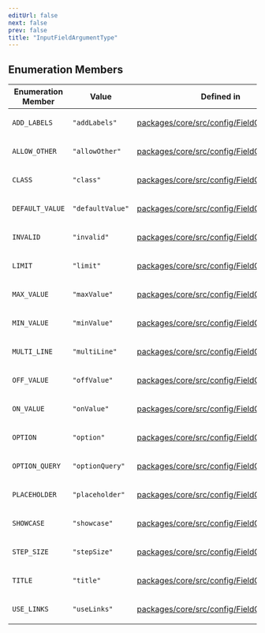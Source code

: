 ```yaml
---
editUrl: false
next: false
prev: false
title: "InputFieldArgumentType"
---
```


## Enumeration Members

<table>
<thead>
<tr>
<th>Enumeration Member</th>
<th>Value</th>
<th>Defined in</th>
</tr>
</thead>
<tbody>
<tr>
<td>

`ADD_LABELS`

</td>
<td>

`"addLabels"`

</td>
<td>

[packages/core/src/config/FieldConfigs.ts:51](https://github.com/mProjectsCode/obsidian-meta-bind-plugin/blob/f797e384bc51b3b69ee936c1c8f585862087d6d3/packages/core/src/config/FieldConfigs.ts#L51)

</td>
</tr>
<tr>
<td>

`ALLOW_OTHER`

</td>
<td>

`"allowOther"`

</td>
<td>

[packages/core/src/config/FieldConfigs.ts:66](https://github.com/mProjectsCode/obsidian-meta-bind-plugin/blob/f797e384bc51b3b69ee936c1c8f585862087d6d3/packages/core/src/config/FieldConfigs.ts#L66)

</td>
</tr>
<tr>
<td>

`CLASS`

</td>
<td>

`"class"`

</td>
<td>

[packages/core/src/config/FieldConfigs.ts:50](https://github.com/mProjectsCode/obsidian-meta-bind-plugin/blob/f797e384bc51b3b69ee936c1c8f585862087d6d3/packages/core/src/config/FieldConfigs.ts#L50)

</td>
</tr>
<tr>
<td>

`DEFAULT_VALUE`

</td>
<td>

`"defaultValue"`

</td>
<td>

[packages/core/src/config/FieldConfigs.ts:61](https://github.com/mProjectsCode/obsidian-meta-bind-plugin/blob/f797e384bc51b3b69ee936c1c8f585862087d6d3/packages/core/src/config/FieldConfigs.ts#L61)

</td>
</tr>
<tr>
<td>

`INVALID`

</td>
<td>

`"invalid"`

</td>
<td>

[packages/core/src/config/FieldConfigs.ts:68](https://github.com/mProjectsCode/obsidian-meta-bind-plugin/blob/f797e384bc51b3b69ee936c1c8f585862087d6d3/packages/core/src/config/FieldConfigs.ts#L68)

</td>
</tr>
<tr>
<td>

`LIMIT`

</td>
<td>

`"limit"`

</td>
<td>

[packages/core/src/config/FieldConfigs.ts:64](https://github.com/mProjectsCode/obsidian-meta-bind-plugin/blob/f797e384bc51b3b69ee936c1c8f585862087d6d3/packages/core/src/config/FieldConfigs.ts#L64)

</td>
</tr>
<tr>
<td>

`MAX_VALUE`

</td>
<td>

`"maxValue"`

</td>
<td>

[packages/core/src/config/FieldConfigs.ts:53](https://github.com/mProjectsCode/obsidian-meta-bind-plugin/blob/f797e384bc51b3b69ee936c1c8f585862087d6d3/packages/core/src/config/FieldConfigs.ts#L53)

</td>
</tr>
<tr>
<td>

`MIN_VALUE`

</td>
<td>

`"minValue"`

</td>
<td>

[packages/core/src/config/FieldConfigs.ts:52](https://github.com/mProjectsCode/obsidian-meta-bind-plugin/blob/f797e384bc51b3b69ee936c1c8f585862087d6d3/packages/core/src/config/FieldConfigs.ts#L52)

</td>
</tr>
<tr>
<td>

`MULTI_LINE`

</td>
<td>

`"multiLine"`

</td>
<td>

[packages/core/src/config/FieldConfigs.ts:65](https://github.com/mProjectsCode/obsidian-meta-bind-plugin/blob/f797e384bc51b3b69ee936c1c8f585862087d6d3/packages/core/src/config/FieldConfigs.ts#L65)

</td>
</tr>
<tr>
<td>

`OFF_VALUE`

</td>
<td>

`"offValue"`

</td>
<td>

[packages/core/src/config/FieldConfigs.ts:60](https://github.com/mProjectsCode/obsidian-meta-bind-plugin/blob/f797e384bc51b3b69ee936c1c8f585862087d6d3/packages/core/src/config/FieldConfigs.ts#L60)

</td>
</tr>
<tr>
<td>

`ON_VALUE`

</td>
<td>

`"onValue"`

</td>
<td>

[packages/core/src/config/FieldConfigs.ts:59](https://github.com/mProjectsCode/obsidian-meta-bind-plugin/blob/f797e384bc51b3b69ee936c1c8f585862087d6d3/packages/core/src/config/FieldConfigs.ts#L59)

</td>
</tr>
<tr>
<td>

`OPTION`

</td>
<td>

`"option"`

</td>
<td>

[packages/core/src/config/FieldConfigs.ts:55](https://github.com/mProjectsCode/obsidian-meta-bind-plugin/blob/f797e384bc51b3b69ee936c1c8f585862087d6d3/packages/core/src/config/FieldConfigs.ts#L55)

</td>
</tr>
<tr>
<td>

`OPTION_QUERY`

</td>
<td>

`"optionQuery"`

</td>
<td>

[packages/core/src/config/FieldConfigs.ts:57](https://github.com/mProjectsCode/obsidian-meta-bind-plugin/blob/f797e384bc51b3b69ee936c1c8f585862087d6d3/packages/core/src/config/FieldConfigs.ts#L57)

</td>
</tr>
<tr>
<td>

`PLACEHOLDER`

</td>
<td>

`"placeholder"`

</td>
<td>

[packages/core/src/config/FieldConfigs.ts:62](https://github.com/mProjectsCode/obsidian-meta-bind-plugin/blob/f797e384bc51b3b69ee936c1c8f585862087d6d3/packages/core/src/config/FieldConfigs.ts#L62)

</td>
</tr>
<tr>
<td>

`SHOWCASE`

</td>
<td>

`"showcase"`

</td>
<td>

[packages/core/src/config/FieldConfigs.ts:58](https://github.com/mProjectsCode/obsidian-meta-bind-plugin/blob/f797e384bc51b3b69ee936c1c8f585862087d6d3/packages/core/src/config/FieldConfigs.ts#L58)

</td>
</tr>
<tr>
<td>

`STEP_SIZE`

</td>
<td>

`"stepSize"`

</td>
<td>

[packages/core/src/config/FieldConfigs.ts:54](https://github.com/mProjectsCode/obsidian-meta-bind-plugin/blob/f797e384bc51b3b69ee936c1c8f585862087d6d3/packages/core/src/config/FieldConfigs.ts#L54)

</td>
</tr>
<tr>
<td>

`TITLE`

</td>
<td>

`"title"`

</td>
<td>

[packages/core/src/config/FieldConfigs.ts:56](https://github.com/mProjectsCode/obsidian-meta-bind-plugin/blob/f797e384bc51b3b69ee936c1c8f585862087d6d3/packages/core/src/config/FieldConfigs.ts#L56)

</td>
</tr>
<tr>
<td>

`USE_LINKS`

</td>
<td>

`"useLinks"`

</td>
<td>

[packages/core/src/config/FieldConfigs.ts:63](https://github.com/mProjectsCode/obsidian-meta-bind-plugin/blob/f797e384bc51b3b69ee936c1c8f585862087d6d3/packages/core/src/config/FieldConfigs.ts#L63)

</td>
</tr>
</tbody>
</table>
